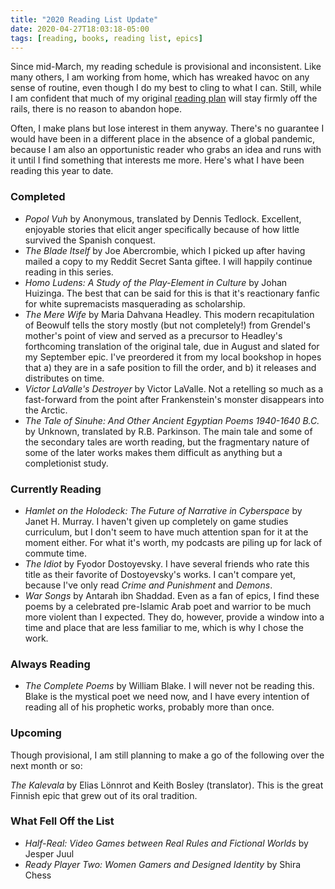 ```yaml
---
title: "2020 Reading List Update"
date: 2020-04-27T18:03:18-05:00
tags: [reading, books, reading list, epics]
---
```


Since mid-March, my reading schedule is provisional and inconsistent. Like many others, I am working from home, which has wreaked havoc on any sense of routine, even though I do my best to cling to what I can. Still, while I am confident that much of my original [reading plan](/blog/2020-reading-list) will stay firmly off the rails, there is no reason to abandon hope.

Often, I make plans but lose interest in them anyway. There's no guarantee I would have been in a different place in the absence of a global pandemic, because I am also an opportunistic reader who grabs an idea and runs with it until I find something that interests me more. Here's what I have been reading this year to date.

### Completed

* *Popol Vuh* by Anonymous, translated by Dennis Tedlock. Excellent, enjoyable stories that elicit anger specifically because of how little survived the Spanish conquest.
* *The Blade Itself* by Joe Abercrombie, which I picked up after having mailed a copy to my Reddit Secret Santa giftee. I will happily continue reading in this series.
* *Homo Ludens: A Study of the Play-Element in Culture* by Johan Huizinga. The best that can be said for this is that it's reactionary fanfic for white supremacists masquerading as scholarship.
* *The Mere Wife* by Maria Dahvana Headley. This modern recapitulation of Beowulf tells the story mostly (but not completely!) from Grendel's mother's point of view and served as a precursor to Headley's forthcoming translation of the original tale, due in August and slated for my September epic. I've preordered it from my local bookshop in hopes that a) they are in a safe position to fill the order, and b) it releases and distributes on time.
* *Victor LaValle's Destroyer* by Victor LaValle. Not a retelling so much as a fast-forward from the point after Frankenstein's monster disappears into the Arctic.
* *The Tale of Sinuhe: And Other Ancient Egyptian Poems 1940-1640 B.C.* by Unknown, translated by R.B. Parkinson. The main tale and some of the secondary tales are worth reading, but the fragmentary nature of some of the later works makes them difficult as anything but a completionist study.

### Currently Reading

* *Hamlet on the Holodeck: The Future of Narrative in Cyberspace* by Janet H. Murray. I haven't given up completely on game studies curriculum, but I don't seem to have much attention span for it at the moment either. For what it's worth, my podcasts are piling up for lack of commute time.
* *The Idiot* by Fyodor Dostoyevsky. I have several friends who rate this title as their favorite of Dostoyevsky's works. I can't compare yet, because I've only read *Crime and Punishment* and *Demons*. 
* *War Songs* by Antarah ibn Shaddad. Even as a fan of epics, I find these poems by a celebrated pre-Islamic Arab poet and warrior to be much more violent than I expected. They do, however, provide a window into a time and place that are less familiar to me, which is why I chose the work.

### Always Reading

* *The Complete Poems* by William Blake. I will never not be reading this. Blake is the mystical poet we need now, and I have every intention of reading all of his prophetic works, probably more than once.

### Upcoming

Though provisional, I am still planning to make a go of the following over the next month or so:

*The Kalevala* by Elias Lönnrot and Keith Bosley (translator). This is the great Finnish epic that grew out of its oral tradition.

### What Fell Off the List

* *Half-Real: Video Games between Real Rules and Fictional Worlds* by Jesper Juul
* *Ready Player Two: Women Gamers and Designed Identity* by Shira Chess
